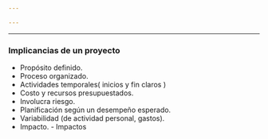 ```yaml
---

---
```

***
### Implicancias de un proyecto

- Propósito definido.
- Proceso organizado.
- Actividades temporales( inicios y fin claros )
- Costo y recursos presupuestados.
- Involucra riesgo.
- Planificación según un desempeño esperado.
- Variabilidad (de actividad personal, gastos).
- Impacto.
		- Impactos